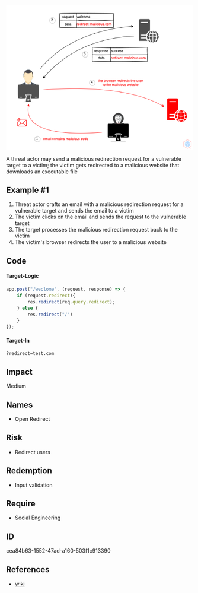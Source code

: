 <p align="center"> <img src="https://raw.githubusercontent.com/qeeqbox/open-redirect/main/open-redirect.png"></p>

A threat actor may send a malicious redirection request for a vulnerable target to a victim; the victim gets redirected to a malicious website that downloads an executable file

## Example #1
1. Threat actor crafts an email with a malicious redirection request for a vulnerable target and sends the email to a victim
2. The victim clicks on the email and sends the request to the vulnerable target
3. The target processes the malicious redirection request back to the victim
4. The victim's browser redirects the user to a malicious website

## Code
#### Target-Logic 
```js
app.post("/weclome", (request, response) => {
    if (request.redirect){
        res.redirect(req.query.redirect);
    } else {
        res.redirect("/")
    }
});
```

#### Target-In
```
?redirect=test.com
```

## Impact
Medium

## Names
- Open Redirect

## Risk
- Redirect users

## Redemption
- Input validation

## Require
- Social Engineering

## ID
cea84b63-1552-47ad-a160-503f1c913390

## References
- [wiki](https://en.wikipedia.org/wiki/Open_redirect)
